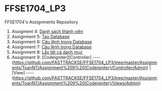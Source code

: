 # FFSE1704_LP3
FFSE1704's Assignments Repository
1. Assigment 4: [Danh sách thành viên](https://github.com/FASTTRACKSE/FFSE1704_LP3/tree/master/Assignments/ToanNT/PHPD4)
2. Assignment 5: [Tao Database](https://github.com/FASTTRACKSE/FFSE1704_LP3/blob/master/Assignments/ToanNT/Assignment%205/ffse1703012.sql)
3. Assignment 6: [Câu lệnh trong Database](https://github.com/FASTTRACKSE/FFSE1704_LP3/blob/master/Assignments/ToanNT/Assignment%206)
4. Assignment 7: [Câu lệnh trong Database](https://github.com/FASTTRACKSE/FFSE1704_LP3/blob/master/Assignments/ToanNT/Assignment%207)
5. Assignment 8: [Lấy tất cả danh mục](https://github.com/FASTTRACKSE/FFSE1704_LP3/blob/master/Assignments/ToanNT/Assignment%208/Assignment%208.php)
6. Assignment 9: [Codeigniter][Controller]  ----(https://github.com/FASTTRACKSE/FFSE1704_LP3/tree/master/Assignments/ToanNT/Assignment%209%20(Codeigniter)/Controller/Admin)
											|
							  [View]		----(https://github.com/FASTTRACKSE/FFSE1704_LP3/tree/master/Assignments/ToanNT/Assignment%209%20(Codeigniter)/Views/Admin)